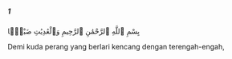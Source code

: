 ##### 1

<span class="ayah">بِسْمِ ٱللَّهِ ٱلرَّحْمَٰنِ ٱلرَّحِيمِ وَٱلْعَٰدِيَٰتِ ضَبْحًۭا</span>

<span class="ayah_translation">Demi kuda perang yang berlari kencang dengan terengah-engah,</span>
